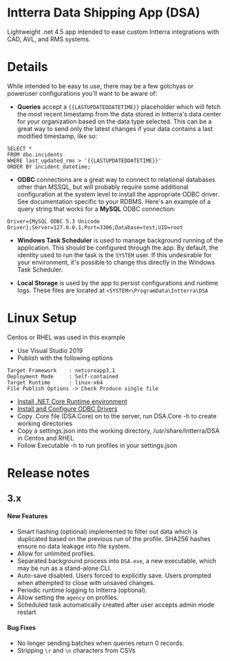 # Intterra Data Shipping App (DSA)

Lightweight .net 4.5 app intended to ease custom Intterra integrations with CAD, AVL, and RMS systems.

# Details

While intended to be easy to use, there may be a few gotchyas or poweruser configurations you'll want to be aware of:

- __Queries__ accept a `{{LASTUPDATEDDATETIME}}` placeholder which will fetch the most recent timestamp from the data stored in Intterra's data center for your organization based on the data type selected. This can be a great way to send only the latest changes if your data contains a last modified timestamp, like so:

```
SELECT * 
FROM dbo.incidents 
WHERE last_updated_rms > '{{LASTUPDATEDDATETIME}}' 
ORDER BY incident_datetime;
```

- __ODBC__ connections are a great way to connect to relational databases other than MSSQL, but will probably require some additional configuration at the system level to install the appropriate ODBC driver. See documentation specific to your RDBMS. Here's an example of a query string that works for a __MySQL__ ODBC connection:

```
Driver={MySQL ODBC 5.3 Unicode Driver};Server=127.0.0.1;Port=3306;Database=test;UID=root
```

- __Windows Task Scheduler__ is used to manage background running of the application. This should be configured through the app. By default, the identity used to run the task is the `SYSTEM` user. If this undesirable for your environment, it's possible to change this directly in the Windows Task Scheduler.

- __Local Storage__ is used by the app to persist configurations and runtime logs. These files are located at `<SYSTEM>\ProgramData\Intterra\DSA`

# Linux Setup
Centos or RHEL was used in this example
- Use Visual Studio 2019
- Publish with the following options 
```
Target Framework    : netcoreapp3.1
Deployment Mode     : Self-contained
Target Runtime      : linux-x64
File Publish Options -> Check Produce single file
```
- [Install .NET Core Runtime environment](https://docs.microsoft.com/en-us/dotnet/core/install/linux-rhel)
- [Install and Configure ODBC Drivers](https://access.redhat.com/documentation/en-us/red_hat_jboss_data_virtualization/6.3/html/installation_guide/configure_odbc_options_on_red_hat_enterprise_linux)
- Copy .Core file (DSA.Core) on to the server, run DSA.Core -h to create working directories
- Copy a settings.json into the working directory, /usr/share/Intterra/DSA in Centos and RHEL
- Follow Executable -h to run profiles in your settings.json


# Release notes

## 3.x

#### New Features
- Smart hashing (optional) implemented to filter out data which is duplicated based on the previous run of the profile. SHA256 hashes ensure no data leakage into file system. 
- Allow for unlimited profiles.
- Separated background process into `DSA.exe`, a new executable, which may be run as a stand-alone CLI.
- Auto-save disabled. Users forced to explicitly save. Users prompted when attempted to close with unsaved changes.
- Periodic runtime logging to Intterra (optional).
- Allow setting the `agency` on profiles.
- Scheduled task automatically created after user accepts admin mode restart

#### Bug Fixes
- No longer sending batches when queries return 0 records.
- Stripping `\r` and `\n` characters from CSVs